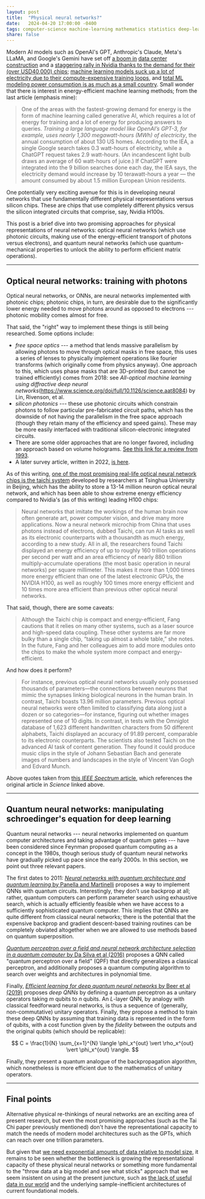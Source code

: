 ```yaml
---
layout: post
title:  "Physical neural networks?"
date:   2024-04-20 17:00:00 -0400
tags: computer-science machine-learning mathematics statistics deep-learning physics
share: false
---
```


Modern AI models such as OpenAI's GPT, Anthropic's Claude, Meta's LLaMA, and Google's Gemini have set off [a boom in](https://www.perenews.com/pimco-targets-e750m-for-first-data-center-fund/) [data center construction](https://www.bloomberg.com/news/articles/2024-01-29/blackstone-is-building-a-25-billion-ai-data-center-empire) and a [staggering rally in Nvidia thanks to the demand for their (over USD40,000) chips](https://www.reuters.com/technology/nvidias-results-spark-nearly-300-billion-rally-ai-stocks-2023-05-24/); [machine learning models suck up a lot of electricity due to their compute-expensive training loops](https://www.sciencedirect.com/science/article/pii/S0743731518308773), and [total ML modeling power consumption is as much as a small country](https://www.vox.com/climate/2024/3/28/24111721/ai-uses-a-lot-of-energy-experts-expect-it-to-double-in-just-a-few-years). Small wonder that there is interest in energy-efficient machine learning methods; from the last article (emphasis mine):

> One of the areas with the fastest-growing demand for energy is the form of machine learning called generative AI, which requires a lot of energy for training and a lot of energy for producing answers to queries. _Training a large language model like OpenAI’s GPT-3, for example, uses nearly 1,300 megawatt-hours (MWh) of electricity_, the annual consumption of about 130 US homes. According to the IEA, a single Google search takes 0.3 watt-hours of electricity, while a ChatGPT request takes 2.9 watt-hours. (An incandescent light bulb draws an average of 60 watt-hours of juice.) If ChatGPT were integrated into the 9 billion searches done each day, the IEA says, the electricity demand would increase by 10 terawatt-hours a year — the amount consumed by about 1.5 million European Union residents.

One potentially very exciting avenue for this is in developing neural networks that use fundamentally different physical representations versus silicon chips. These are chips that use completely different physics versus the silicon integrated circuits that comprise, say, Nvidia H100s.

This post is a brief dive into two promising approaches for physical representations of neural networks: optical neural networks (which use photonic circuits, making use of the energy-efficient transport of photons versus electrons), and quantum neural networks (which use quantum-mechanical properties to unlock the ability to perform efficient matrix operations).

- - - - -

## Optical neural networks: training with photons

Optical neural networks, or ONNs, are neural networks implemented with photonic chips; photonic chips, in turn, are desirable due to the significantly lower energy needed to move photons around as opposed to electrons --- photonic mobility comes almost for free.

That said, the "right" way to implement these things is still being researched. Some options include:
* _free space optics_ --- a method that lends massive parallelism by allowing photons to move through optical masks in free space, this uses a series of lenses to physically implement operations like fourier transforms (which originally come from physics anyway). One approach to this, which uses phase masks that are 3D-printed (but cannot be trained efficiently) comes from 2018: see _All-optical machine learning using diffractive deep neural networks_(https://www.science.org/doi/full/10.1126/science.aat8084) by Lin, Rivenson, et al.
* _silicon photonics_ --- these use photonic circuits which constrain photons to follow particular pre-fabricated circuit paths, which has the downside of not having the parallelism in the free space approach (though they retain many of the efficiency and speed gains). These may be more easily interfaced with traditional silicon-electronic integrated circuits.
* There are some older approaches that are no longer favored, including an approach based on volume holograms. [See this link for a review from 1993](https://infoscience.epfl.ch/record/158511?v=pdf).
* A later survey article, written in 2022, [is here](https://www.mdpi.com/2076-3417/12/11/5338).

As of this writing, [one of the most promising real-life optical neural network chips is the taichi system](https://www.science.org/doi/10.1126/science.adl1203) developed by researchers at Tsinghua University in Beijing, which has the ability to store a 13-14 million neuron optical neural network, and which has been able to show extreme energy efficiency compared to Nvidia's (as of this writing) leading H100 chips:

> Neural networks that imitate the workings of the human brain now often generate art, power computer vision, and drive many more applications. Now a neural network microchip from China that uses photons instead of electrons, dubbed Taichi, can run AI tasks as well as its electronic counterparts with a thousandth as much energy, according to a new study.
> All in all, the researchers found Taichi displayed an energy efficiency of up to roughly 160 trillion operations per second per watt and an area efficiency of nearly 880 trillion multiply-accumulate operations (the most basic operation in neural networks) per square millimeter. This makes it more than 1,000 times more energy efficient than one of the latest electronic GPUs, the NVIDIA H100, as well as roughly 100 times more energy efficient and 10 times more area efficient than previous other optical neural networks.

That said, though, there are some caveats:
> Although the Taichi chip is compact and energy-efficient, Fang cautions that it relies on many other systems, such as a laser source and high-speed data coupling. These other systems are far more bulky than a single chip, “taking up almost a whole table,” she notes. In the future, Fang and her colleagues aim to add more modules onto the chips to make the whole system more compact and energy-efficient.

And how does it perform?
> For instance, previous optical neural networks usually only possessed thousands of parameters—the connections between neurons that mimic the synapses linking biological neurons in the human brain. In contrast, Taichi boasts 13.96 million parameters.
> Previous optical neural networks were often limited to classifying data along just a dozen or so categories—for instance, figuring out whether images represented one of 10 digits. In contrast, in tests with the Omniglot database of 1,623 different handwritten characters from 50 different alphabets, Taichi displayed an accuracy of 91.89 percent, comparable to its electronic counterparts.
> The scientists also tested Taichi on the advanced AI task of content generation. They found it could produce music clips in the style of Johann Sebastian Bach and generate images of numbers and landscapes in the style of Vincent Van Gogh and Edvard Munch.

Above quotes taken from [this _IEEE Spectrum_ article](https://spectrum.ieee.org/optical-neural-network), which references the original article in _Science_ linked above.

- - - - -

## Quantum neural networks: manipulating schroedinger's equation for deep learning

Quantum neural networks --- neural networks implemented on quantum computer architectures and taking advantage of quantum gates --- have been considered since Feynman proposed quantum computing as a concept in the 1980s, though serious study of quantum neural networks have gradually picked up pace since the early 2000s. In this section, we point out three relevant papers.

The first dates to 2011: [_Neural networks with quantum architecture and quantum learning_ by Panella and Martinelli](https://onlinelibrary.wiley.com/doi/10.1002/cta.619) proposes a way to implement QNNs with quantum circuits. Interestingly, they don't use backprop at all; rather, quantum computers can perform parameter search using exhaustive search, which is actually efficiently feasible when we have access to a sufficiently sophisticated quantum computer. This implies that QNNs are quite different from classical neural networks; there is the potential that the expensive backprop and gradient descent-based training routines can be completely obviated altogether when we are allowed to use methods based on quantum superposition.

[_Quantum perceptron over a field and neural network architecture selection in a quantum computer_ by Da Silva et al (2016)](https://arxiv.org/abs/1602.00709) proposes a QNN called "quantum perceptron over a field" (QPF) that directly generalizes a classical perceptron, and additionally proposes a quantum computing algorithm to search over weights and architectures in polynomial time.

Finally, [_Efficient learning for deep quantum neural networks_ by Beer et al (2019)](https://arxiv.org/abs/1902.10445) proposes _deep QNNs_ by defining a quantum perceptron as a unitary operators taking _m_ qubits to _n_ qubits. An _L_-layer QNN, by analogy with classical feedforward neural networks, is thus a sequence of (generally, non-commutative) unitary operators. Finally, they propose a method to train these deep QNNs by assuming that training data is represented in the form of qubits, with a cost function given by the _fidelity_ between the outputs and the original qubits (which should be replicable):

$$
C = \frac{1}{N} \sum_{x=1}^{N} \langle \phi_x^{out} \vert \rho_x^{out} \vert \phi_x^{out} \rangle.
$$

Finally, they present a quantum analogue of the backpropagation algorithm, which nonetheless is more efficient due to the mathematics of unitary operators.

- - - - -

## Final points

Alternative physical re-thinkings of neural networks are an exciting area of present research, but even the most promising approaches (such as the Tai Chi paper previously mentioned) don't have the representational capacity to match the needs of modern model architectures such as the GPTs, which can reach over one trillion parameters.

But given that [we need exponential amounts of data relative to model size](https://arxiv.org/abs/2404.04125), it remains to be seen whether the bottleneck is growing the representational capacity of these physical neural networks or something more fundamental to the "throw data at a big model and see what sticks" approach that we seem insistent on using at the present juncture, such as [the lack of useful data in our world](https://arxiv.org/abs/2211.04325) and the underlying sample-inefficient architectures of current foundational models.
